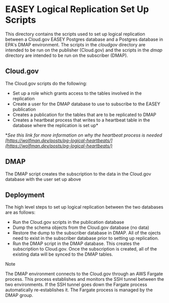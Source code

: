 # EASEY Logical Replication Set Up Scripts 

This directory contains the scripts used to set up logical replication between a Cloud.gov EASEY Postgres database and a Postgres database in EPA's DMAP environment.  The scripts in the *cloudgov* directory are intended to be run on the publisher (Cloud.gov) and the scripts in the *dmap* directory are intended to be run on the subscriber (DMAP). 

## Cloud.gov
The Cloud.gov scripts do the following:

- Set up a role which grants access to the tables involved in the replication
- Create a user for the DMAP database to use to subscribe to the EASEY publication
- Creates a publication for the tables that are to be replicated to DMAP
- Creates a heartbeat process that writes to a heartbeat table in the database where the replication is set up*

**See this link for more information on why the heartbeat process is needed [https://wolfman.dev/posts/pg-logical-heartbeats/](https://wolfman.dev/posts/pg-logical-heartbeats/)*

## DMAP
The DMAP script creates the subscription to the data in the Cloud.gov database with the user set up above

## Deployment
The high level steps to set up logical replication between the two databases are as follows:

- Run the Cloud.gov scripts in the publication database
- Dump the schema objects from the Cloud.gov database (no data) 
- Restore the dump to the subscriber database in DMAP.  All of the ojects need to exist in the subscriber database prior to setting up replication. 
- Run the DMAP script in the DMAP database.  This creates the subscription to Cloud.gov.  Once the subscription is created, all of the existing data will be synced to the DMAP tables.

>[!note]
>The DMAP environment connects to the Cloud.gov through an AWS Fargate process.  This process establishes and monitors the SSH tunnel between the two environments. 
>If the SSH tunnel goes down the Fargate process automatically re-establishes it.  The Fargate process is managed by the DMAP group.